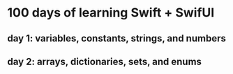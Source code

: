 # 100 days of learning Swift + SwifUI

## day 1: variables, constants, strings, and numbers
## day 2: arrays, dictionaries, sets, and enums